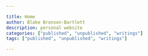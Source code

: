 ```yaml
---

title: Home
author: Blake Bronson-Bartlett
description: personal website
categories: ["published", "unpublished", "writings"]
tags: ["published", "unpublished", "writings"]

---
```

